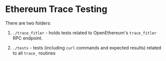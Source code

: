 # Ethereum Trace Testing

There are two folders:

1. `./trace_fitler` - holds tests related to OpenEthereum's `trace_fitler` RPC endpoint.

2. `./tests` - tests (including `curl` commands and expected results) related to all `trace_` routines
